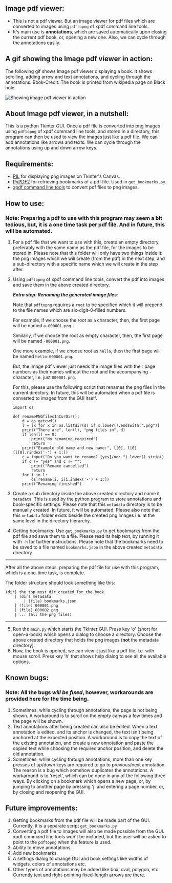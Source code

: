 ## Image pdf viewer:

* This is not a pdf viewer.
But an image viewer for pdf files which are converted to images using `pdftopng` of xpdf command line tools.
* It's main use is **annotations**, which are saved automatically upon closing the current pdf book, or, opening a new one. 
  Also, we can cycle through the annotations easily.
  

## A gif showing the Image pdf viewer in action:

The following gif shows Image pdf viewer displaying a book.
It shows scrolling, adding arrow and text annotations, and cycling through the annotations.
Book-Credit: The book is printed from wikipedia page on Black hole.

![Showing image pdf viewer in action](extras/black-hole-wiki-book.gif)
  
## About Image pdf viewer, in a nutshell:
This is a python Tkinter GUI. Once a pdf file is converted into png images using `pdftopng` of xpdf command line tools, and stored in a directory,
this program can then be used to view the images just like a pdf file. We can add annotations like arrows and texts.
We can cycle through the annotations using up and down arrow keys.

## Requirements:
* [PIL](https://pypi.org/project/Pillow/) for displaying png images on Tkinter's Canvas.
* [PyPDF2](https://pypdf2.readthedocs.io/en/3.0.0/user/installation.html) for retrieving bookmarks of a pdf file. Used in `get_bookmarks.py`.
* [xpdf command line tools](https://www.xpdfreader.com/download.html) to convert pdf files to png images.

## How to use:

### Note: Preparing a pdf to use with this program may seem a bit tedious, but, it is a one time task per pdf file. And in future, this will be automated.

1. For a pdf file that we want to use with this, create an empty directory, preferably with the same name as the pdf file, for the images to be stored in.
   Please note that this folder will only have two things inside it:
   the png images which we will create (from the pdf) in the next step,
   and a sub-directory with a specific name which we will create in the step after.
2. Using `pdftopng` of xpdf command line tools, convert the pdf into images and save them in the above created directory.
   
   ***Extra step: Renaming the generated image files***:
   
   Note that `pdftopng` requires a `root` to be specified which it will prepend to the file names which are six-digit-0-filled numbers.
   
   For example, if we choose the root as `a` character, then, the first page will be named `a-000001.png`.
   
   Similarly, if we choose the root as empty character, then, the first page will be named `-000001.png`.
   
   One more example, if we choose root as `hello`, then the first page will be named `hello-000001.png`.
   
   But, the image pdf viewer just needs the image files with their page numbers as their names without the root and the accompanying `-` character, i.e. just `000001.png`.
   
   For this, please use the following script that renames the png files in the current directory. In future, this will be automated when a pdf file is converted to images from the GUI itself.
   
       import os
   
       def renamePNGfilesInCurDir():
           d = os.getcwd()
           l = [x for x in os.listdir(d) if x.lower().endswith(".png")]
           print("There are", len(l), "png files in", d)
           if len(l) == 0:
               print("No renaming required")
               return
           print("Example old name and new name:", l[0], l[0][l[0].rindex('-') + 1:])
           c = input("Do you want to rename? [yes]/no: ").lower().strip()
           if c != "yes" and c != "":
               print("Rename cancelled")
               return
           for i in l:
               os.rename(i, i[i.index('-') + 1:])
           print("Renaming finished")
3. Create a sub directory inside the above created directory and name it `metadata`.
   This is used by the python program to store annotations and book-specific settings.
   Please note that this `metadata` directory is to be manually created. In future, it will be automated.
   Please also note that this `metadata` folder exists beside the created png images i.e. at the same level in the directory hierarchy.
4. Getting bookmarks: Use `get_bookmarks.py` to get bookmarks from the pdf file and save them to a file.
   Please read its help text, by running it with `-h` for further instructions.
   Please note that the bookmarks need to be saved to a file named `bookmarks.json` in the above created `metadata` directory.
____
After all the above steps, preparing the pdf file for use with this program, which is a one-time task, is complete.

The folder structure should look something like this:

    (dir) the_top_most_dir_created_for_the_book 
        | (dir) metadata
            | (file) bookmarks.json
        | (file) 000001.png
        | (file) 000002.png
        | ... (all the png files)
____
5. Run the `main.py` which starts the Tkinter GUI. Press key 'o' (short for open-a-book) which opens a dialog to choose a directory.
   Choose the above created directory that holds the png images (**not** the metadata directory).
6. Now, the book is opened, we can view it just like a pdf file, i.e. with mouse scroll.
   Press key 'h' that shows help dialog to see all the available options.

## Known bugs:
### Note: All the bugs ***will be fixed***, however, workarounds are provided here for the time being.
1. Sometimes, while cycling through annotations, the page is not being shown.
   A workaround is to scroll on the empty canvas a few times and the page will be shown.
2. Text annotations after being created can also be edited.
   When a text annotation is edited, and its anchor is changed,
   the text isn't being anchored at the expected position.
   A workaround is to copy the text of the existing annotation,
   and create a new annotation and paste the copied text while choosing the required anchor position,
   and delete the old annotation. 
3. Sometimes, while cycling through annotations,
   more than one key presses of up/down keys are required to go to previous/next annotation.
   The reason is a bug which somehow duplicates the annotations.
   A workaround is to 'reset', which can be done in any of the following three ways.
   By clicking on a bookmark which opens a new page,
   or, by jumping to another page by pressing 'j' and entering a page number,
   or, by closing and reopening the GUI.

## Future improvements:
1. Getting bookmarks from the pdf file will be made part of the GUI. Currently, it is a separate script `get_bookmarks.py`
2. Converting a pdf file to images will also be made possible from the GUI. xpdf command line tools won't be included, but the user will be asked to point to the `pdftopng` when the feature is used.
3. Ability to move annotations.
4. Add new bookmarks.
5. A settings dialog to change GUI and book settings like widths of widgets, colors of annotations etc.
6. Other types of annotations may be added like box, oval, polygon, etc. Currently text and right-pointing fixed-length arrows are there.
